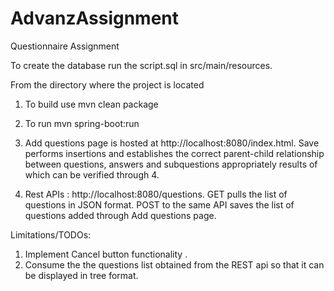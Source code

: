 # AdvanzAssignment
Questionnaire Assignment

To create the database run the script.sql in src/main/resources.

From the directory where the project is located
1. To build use 
mvn clean package

2. To run 
mvn spring-boot:run

3. Add questions page is hosted at http://localhost:8080/index.html. Save performs insertions and establishes the correct parent-child relationship between questions, answers and subquestions appropriately results of which can be verified through 4.

4. Rest APIs : http://localhost:8080/questions. GET pulls the list of questions in JSON format. POST to the same API saves the list of questions added through Add questions page.

Limitations/TODOs:
1. Implement Cancel button functionality .
2. Consume the the questions list obtained from the REST api so that it can be displayed in tree format.
